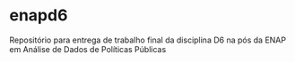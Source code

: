 # enapd6
Repositório para entrega de trabalho final da disciplina D6 na pós da ENAP em Análise de Dados de Políticas Públicas
